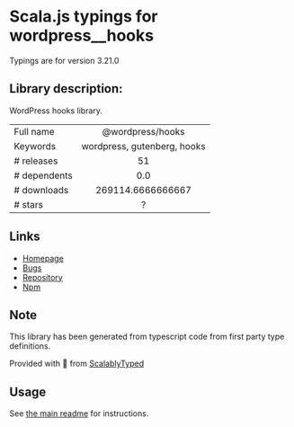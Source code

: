 
# Scala.js typings for wordpress__hooks

Typings are for version 3.21.0

## Library description:
WordPress hooks library.

|                    |                 |
| ------------------ | :-------------: |
| Full name          | @wordpress/hooks |
| Keywords           | wordpress, gutenberg, hooks |
| # releases         | 51 |
| # dependents       | 0.0 |
| # downloads        | 269114.6666666667 |
| # stars            | ? |

## Links
- [Homepage](https://github.com/WordPress/gutenberg/tree/HEAD/packages/hooks/README.md)
- [Bugs](https://github.com/WordPress/gutenberg/issues)
- [Repository](https://github.com/WordPress/gutenberg)
- [Npm](https://www.npmjs.com/package/%40wordpress%2Fhooks)
    


## Note
This library has been generated from typescript code from first party type definitions.

Provided with :purple_heart: from [ScalablyTyped](https://github.com/oyvindberg/ScalablyTyped)

## Usage
See [the main readme](../../readme.md) for instructions.


